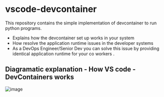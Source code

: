 # vscode-devcontainer
This repository contains the simple implementation of devcontainer to run python programs.
- Explains how the devcontainer set up works in your system 
- How resolve the application runtime issues in the developer systems
- As a DevOps Engineer/Senior Dev you can solve this issue by providing identical application runtime for your co workers .

## Diagramatic explanation - How VS code - DevContainers works
![image](https://github.com/AllAboutAzure/vscode-devcontainer/assets/156210181/c41d7afc-d1f4-4ee4-ae6b-dbc1535aad6a)

